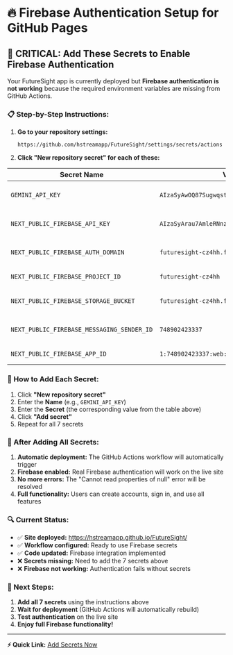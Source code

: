 # 🔥 Firebase Authentication Setup for GitHub Pages

## 🚨 CRITICAL: Add These Secrets to Enable Firebase Authentication

Your FutureSight app is currently deployed but **Firebase authentication is not working** because the required environment variables are missing from GitHub Actions.

### 📋 Step-by-Step Instructions:

1. **Go to your repository settings:**
   ```
   https://github.com/hstreamapp/FutureSight/settings/secrets/actions
   ```

2. **Click "New repository secret" for each of these:**

| Secret Name | Value | Description |
|-------------|-------|-------------|
| `GEMINI_API_KEY` | `AIzaSyAwOQ87SugwqstTEpOoDF44oMXvG82FpsY` | Google Gemini AI API key |
| `NEXT_PUBLIC_FIREBASE_API_KEY` | `AIzaSyArau7AmleRNnzWE080F3QF8YGmMWtn_Kg` | Firebase Web API key |
| `NEXT_PUBLIC_FIREBASE_AUTH_DOMAIN` | `futuresight-cz4hh.firebaseapp.com` | Firebase Auth domain |
| `NEXT_PUBLIC_FIREBASE_PROJECT_ID` | `futuresight-cz4hh` | Firebase project ID |
| `NEXT_PUBLIC_FIREBASE_STORAGE_BUCKET` | `futuresight-cz4hh.firebasestorage.app` | Firebase Storage bucket |
| `NEXT_PUBLIC_FIREBASE_MESSAGING_SENDER_ID` | `748902423337` | Firebase messaging sender ID |
| `NEXT_PUBLIC_FIREBASE_APP_ID` | `1:748902423337:web:bd3e769c9190d1c1c9f538` | Firebase app ID |

### 🔧 How to Add Each Secret:

1. Click **"New repository secret"**
2. Enter the **Name** (e.g., `GEMINI_API_KEY`)
3. Enter the **Secret** (the corresponding value from the table above)
4. Click **"Add secret"**
5. Repeat for all 7 secrets

### 🚀 After Adding All Secrets:

1. **Automatic deployment:** The GitHub Actions workflow will automatically trigger
2. **Firebase enabled:** Real Firebase authentication will work on the live site
3. **No more errors:** The "Cannot read properties of null" error will be resolved
4. **Full functionality:** Users can create accounts, sign in, and use all features

### 🔍 Current Status:

- ✅ **Site deployed:** https://hstreamapp.github.io/FutureSight/
- ✅ **Workflow configured:** Ready to use Firebase secrets
- ✅ **Code updated:** Firebase integration implemented
- ❌ **Secrets missing:** Need to add the 7 secrets above
- ❌ **Firebase not working:** Authentication fails without secrets

### 🎯 Next Steps:

1. **Add all 7 secrets** using the instructions above
2. **Wait for deployment** (GitHub Actions will automatically rebuild)
3. **Test authentication** on the live site
4. **Enjoy full Firebase functionality!**

---

**⚡ Quick Link:** [Add Secrets Now](https://github.com/hstreamapp/FutureSight/settings/secrets/actions)